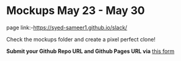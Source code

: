 # Mockups May 23 - May 30

page link:-https://syed-sameer1.github.io/slack/

Check the mockups folder and create a pixel perfect clone! 

**Submit your Github Repo URL and Github Pages URL via**  [this form](https://forms.gle/hpnwWht8xTLjqHnH8)
